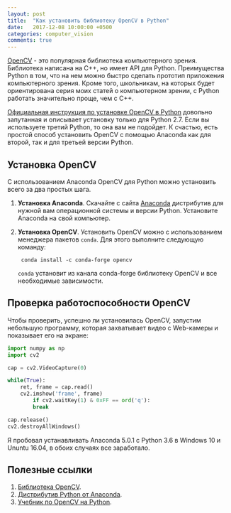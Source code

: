 ```yaml
---
layout: post
title:  "Как установить библиотеку OpenCV в Python"
date:   2017-12-08 10:00:00 +0500
categories: computer_vision
comments: true
---
```

[OpenCV](https://opencv.org/) - это популярная библиотека компьютерного зрения. Библиотека написана на C++, но имеет API для Python. Преимущества Python в том, что на нем можно быстро сделать прототип приложения компьютерного зрения. Кроме того, школьникам, на которых будет ориентирована серия моих статей о компьютерном зрении, с Python работать значительно проще, чем с C++.

[Официальная инструкция по установке OpenCV в Python](https://docs.opencv.org/3.3.1/d5/de5/tutorial_py_setup_in_windows.html) довольно запутанная и описывает установку только для Python 2.7. Если вы используете третий Python, то она вам не подойдет. К счастью, есть простой способ установить OpenCV с помощью Anaconda как для второй, так и для третьей версии Python.

<!--more-->

## Установка OpenCV

С использованием Anaconda OpenCV для Python можно установить всего за два простых шага.

1. **Установка Anaconda**. Скачайте с сайта [Anaconda](https://www.anaconda.com/download/) дистрибутив для нужной вам операционной системы и версии Python. Установите Anaconda на свой компьютер.

2. **Установка OpenCV**. Установить OpenCV можно с использованием менеджера пакетов `conda`. Для этого выполните следующую команду:

        conda install -c conda-forge opencv

    `conda` установит из канала conda-forge библиотеку OpenCV и все необходимые зависимости. 


## Проверка работоспособности OpenCV

Чтобы проверить, успешно ли установилась OpenCV, запустим небольшую программу, которая захватывает видео с Web-камеры и показывает его на экране:

```python
import numpy as np
import cv2

cap = cv2.VideoCapture(0)

while(True):
    ret, frame = cap.read()
    cv2.imshow('frame', frame)
        if cv2.waitKey(1) & 0xFF == ord('q'):
	    break

cap.release()
cv2.destroyAllWindows()
```
       
Я пробовал устанавливать Anaconda 5.0.1 с Python 3.6 в Windows 10 и Ununtu 16.04, в обоих случаях все заработало.

## Полезные ссылки

1. [Библиотека OpenCV](https://opencv.org/).
2. [Дистрибутив Python от Anaconda](https://www.anaconda.com/download).
3. [Учебник по OpenCV на Python](https://opencv-python-tutroals.readthedocs.io/en/latest/py_tutorials/py_tutorials.html).
